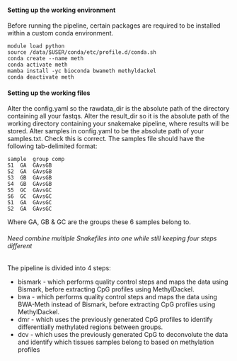 
#### Setting up the working environment

Before running the pipeline, certain packages are required to be installed within a custom conda environment.

```
module load python
source /data/$USER/conda/etc/profile.d/conda.sh
conda create --name meth
conda activate meth
mamba install -yc bioconda bwameth methyldackel
conda deactivate meth
```

#### Setting up the working files

Alter the config.yaml so the rawdata_dir is the absolute path of the directory containing all your fastqs.
Alter the result_dir so it is the absolute path of the working directory containing your snakemake pipeline, where results will be stored.
Alter samples in config.yaml to be the absolute path of your samples.txt. Check this is correct. The samples file should have the following tab-delimited format:

```
sample  group comp
S1  GA  GAvsGB
S2  GA  GAvsGB
S3  GB  GAvsGB
S4  GB  GAvsGB
S5  GC  GAvsGC
S6  GC  GAvsGC
S1  GA  GAvsGC
S2  GA  GAvsGC
```

Where GA, GB & GC are the groups these 6 samples belong to.


###### Need combine multiple Snakefiles into one while still keeping four steps different

The pipeline is divided into 4 steps:

 * bismark - which performs quality control steps and maps the data using Bismark, before extracting CpG profiles using MethylDackel.
 * bwa - which performs quality control steps and maps the data using BWA-Meth instead of Bismark, before extracting CpG profiles using MethylDackel.
 * dmr - which uses the previously generated CpG profiles to identify differentially methylated regions between groups.
 * dcv - which uses the previously generated CpG to deconvolute the data and identify which tissues samples belong to based on methylation profiles

